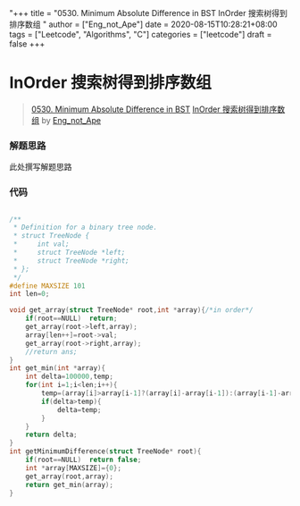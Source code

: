 "+++
title = "0530. Minimum Absolute Difference in BST InOrder 搜索树得到排序数组 "
author = ["Eng_not_Ape"]
date = 2020-08-15T10:28:21+08:00
tags = ["Leetcode", "Algorithms", "C"]
categories = ["leetcode"]
draft = false
+++

# InOrder 搜索树得到排序数组

> [0530. Minimum Absolute Difference in BST](https://leetcode-cn.com/problems/minimum-absolute-difference-in-bst/)
> [InOrder 搜索树得到排序数组](https://leetcode-cn.com/problems/minimum-absolute-difference-in-bst/solution/inorder-sou-suo-shu-de-dao-pai-xu-shu-zu-by-eng_no/) by [Eng_not_Ape](https://leetcode-cn.com/u/eng_not_ape/)

### 解题思路
此处撰写解题思路

### 代码

```c

/**
 * Definition for a binary tree node.
 * struct TreeNode {
 *     int val;
 *     struct TreeNode *left;
 *     struct TreeNode *right;
 * };
 */
#define MAXSIZE 101
int len=0;

void get_array(struct TreeNode* root,int *array){/*in order*/
    if(root==NULL)  return;
    get_array(root->left,array);
    array[len++]=root->val;
    get_array(root->right,array);
    //return ans;
}
int get_min(int *array){
    int delta=100000,temp;
    for(int i=1;i<len;i++){
        temp=(array[i]>array[i-1]?(array[i]-array[i-1]):(array[i-1]-array[i]));
        if(delta>temp){
            delta=temp;
        }
    }
    return delta;
}
int getMinimumDifference(struct TreeNode* root){
    if(root==NULL)  return false;
    int *array[MAXSIZE]={0};
    get_array(root,array);
    return get_min(array);
}

```